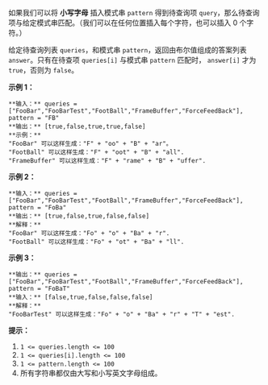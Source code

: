 如果我们可以将 **小写字母** 插入模式串 `pattern` 得到待查询项
`query`，那么待查询项与给定模式串匹配。（我们可以在任何位置插入每个字符，也可以插入 0 个字符。）

给定待查询列表 `queries`，和模式串 `pattern`，返回由布尔值组成的答案列表 `answer`。只有在待查项 `queries[i]`
与模式串 `pattern` 匹配时， `answer[i]` 才为 `true`，否则为 `false`。



**示例 1：**

    
    
    **输入：** queries = ["FooBar","FooBarTest","FootBall","FrameBuffer","ForceFeedBack"], pattern = "FB"
    **输出：** [true,false,true,true,false]
    **示例：**
    "FooBar" 可以这样生成："F" + "oo" + "B" + "ar"。
    "FootBall" 可以这样生成："F" + "oot" + "B" + "all".
    "FrameBuffer" 可以这样生成："F" + "rame" + "B" + "uffer".

**示例 2：**

    
    
    **输入：** queries = ["FooBar","FooBarTest","FootBall","FrameBuffer","ForceFeedBack"], pattern = "FoBa"
    **输出：** [true,false,true,false,false]
    **解释：**
    "FooBar" 可以这样生成："Fo" + "o" + "Ba" + "r".
    "FootBall" 可以这样生成："Fo" + "ot" + "Ba" + "ll".
    

**示例 3：**

    
    
    **输出：** queries = ["FooBar","FooBarTest","FootBall","FrameBuffer","ForceFeedBack"], pattern = "FoBaT"
    **输入：** [false,true,false,false,false]
    **解释：**
    "FooBarTest" 可以这样生成："Fo" + "o" + "Ba" + "r" + "T" + "est".
    



**提示：**

  1. `1 <= queries.length <= 100`
  2. `1 <= queries[i].length <= 100`
  3. `1 <= pattern.length <= 100`
  4. 所有字符串都仅由大写和小写英文字母组成。

